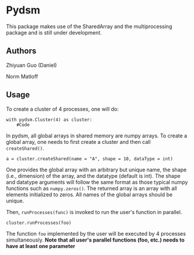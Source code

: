 # Pydsm

This package makes use of the 
SharedArray and the multiprocessing package and is still under development.

## Authors

Zhiyuan Guo (Daniel)

Norm Matloff


## Usage

To create a cluster of 4 processes, one will do:

```
with pydsm.Cluster(4) as cluster:
    #Code
```

In pydsm, all global arrays in shared memory are numpy arrays. To create a global array, one needs to first create a cluster and then call `createShared()`.

```
a = cluster.createShared(name = "A", shape = 10, dataType = int)
```

One provides the global array with an arbitrary but unique name, the shape (i.e., dimension) of the array, and the datatype (default is int). The shape and datatype arguments will follow the same format as those typical numpy functions such as `numpy.zeros()`. The returned array is an array with all elements initialized to zeros. All names of the global arrays should be unique.


Then, `runProcesses(func)` is invoked 
to run the user's function in parallel.

```
cluster.runProcesses(foo)
```

The function `foo` implemented by the user will
be executed by 4 processes simultaneously.
**Note that all user's parallel functions 
(foo, etc.) needs to have at least one parameter**

